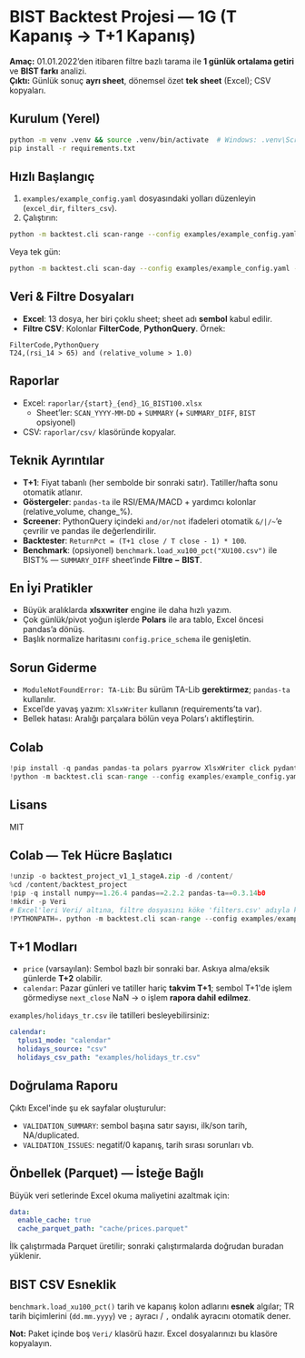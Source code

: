 
# BIST Backtest Projesi — 1G (T Kapanış → T+1 Kapanış)
**Amaç:** 01.01.2022’den itibaren filtre bazlı tarama ile **1 günlük ortalama getiri** ve **BIST farkı** analizi.  
**Çıktı:** Günlük sonuç **ayrı sheet**, dönemsel özet **tek sheet** (Excel); CSV kopyaları.

## Kurulum (Yerel)
```bash
python -m venv .venv && source .venv/bin/activate  # Windows: .venv\Scripts\activate
pip install -r requirements.txt
```

## Hızlı Başlangıç
1) `examples/example_config.yaml` dosyasındaki yolları düzenleyin (`excel_dir`, `filters_csv`).  
2) Çalıştırın:
```bash
python -m backtest.cli scan-range --config examples/example_config.yaml --start 2024-01-01 --end 2025-01-01
```
Veya tek gün:
```bash
python -m backtest.cli scan-day --config examples/example_config.yaml --date 2025-03-07
```

## Veri & Filtre Dosyaları
- **Excel**: 13 dosya, her biri çoklu sheet; sheet adı **sembol** kabul edilir.  
- **Filtre CSV**: Kolonlar **FilterCode**, **PythonQuery**. Örnek:
```csv
FilterCode,PythonQuery
T24,(rsi_14 > 65) and (relative_volume > 1.0)
```

## Raporlar
- Excel: `raporlar/{start}_{end}_1G_BIST100.xlsx`  
  - Sheet’ler: `SCAN_YYYY-MM-DD` + `SUMMARY` (+ `SUMMARY_DIFF`, `BIST` opsiyonel)  
- CSV: `raporlar/csv/` klasöründe kopyalar.

## Teknik Ayrıntılar
- **T+1**: Fiyat tabanlı (her sembolde bir sonraki satır). Tatiller/hafta sonu otomatik atlanır.  
- **Göstergeler**: `pandas-ta` ile RSI/EMA/MACD + yardımcı kolonlar (relative_volume, change_%).  
- **Screener**: PythonQuery içindeki `and/or/not` ifadeleri otomatik `&/|/~`’e çevrilir ve pandas ile değerlendirilir.  
- **Backtester**: `ReturnPct = (T+1 close / T close - 1) * 100`.  
- **Benchmark**: (opsiyonel) `benchmark.load_xu100_pct("XU100.csv")` ile BIST% — `SUMMARY_DIFF` sheet’inde **Filtre − BIST**.

## En İyi Pratikler
- Büyük aralıklarda **xlsxwriter** engine ile daha hızlı yazım.  
- Çok günlük/pivot yoğun işlerde **Polars** ile ara tablo, Excel öncesi pandas’a dönüş.  
- Başlık normalize haritasını `config.price_schema` ile genişletin.

## Sorun Giderme
- `ModuleNotFoundError: TA-Lib`: Bu sürüm TA-Lib **gerektirmez**; `pandas-ta` kullanılır.  
- Excel’de yavaş yazım: `XlsxWriter` kullanın (requirements’ta var).  
- Bellek hatası: Aralığı parçalara bölün veya Polars’ı aktifleştirin.

## Colab
```python
!pip install -q pandas pandas-ta polars pyarrow XlsxWriter click pydantic loguru tqdm pyyaml openpyxl
!python -m backtest.cli scan-range --config examples/example_config.yaml --start 2024-01-01 --end 2024-03-01
```

## Lisans
MIT

## Colab — Tek Hücre Başlatıcı
```python
!unzip -o backtest_project_v1_1_stageA.zip -d /content/
%cd /content/backtest_project
!pip -q install numpy==1.26.4 pandas==2.2.2 pandas-ta==0.3.14b0                polars==1.4.0 pyarrow==16.0 XlsxWriter==3.2 openpyxl==3.1                click==8.1 tqdm==4.66 pydantic==2.7 loguru==0.7 PyYAML==6.0
!mkdir -p Veri
# Excel'leri Veri/ altına, filtre dosyasını köke 'filters.csv' adıyla koyun.
!PYTHONPATH=. python -m backtest.cli scan-range --config examples/example_config.yaml --start 2024-01-02 --end 2024-01-05
```

## T+1 Modları
- `price` (varsayılan): Sembol bazlı bir sonraki bar. Askıya alma/eksik günlerde **T+2** olabilir.
- `calendar`: Pazar günleri ve tatiller hariç **takvim T+1**; sembol T+1'de işlem görmediyse `next_close` NaN → o işlem **rapora dahil edilmez**.

`examples/holidays_tr.csv` ile tatilleri besleyebilirsiniz:
```yaml
calendar:
  tplus1_mode: "calendar"
  holidays_source: "csv"
  holidays_csv_path: "examples/holidays_tr.csv"
```

## Doğrulama Raporu
Çıktı Excel'inde şu ek sayfalar oluşturulur:
- `VALIDATION_SUMMARY`: sembol başına satır sayısı, ilk/son tarih, NA/duplicated.
- `VALIDATION_ISSUES`: negatif/0 kapanış, tarih sırası sorunları vb.

## Önbellek (Parquet) — İsteğe Bağlı
Büyük veri setlerinde Excel okuma maliyetini azaltmak için:
```yaml
data:
  enable_cache: true
  cache_parquet_path: "cache/prices.parquet"
```
İlk çalıştırmada Parquet üretilir; sonraki çalıştırmalarda doğrudan buradan yüklenir.

## BIST CSV Esneklik
`benchmark.load_xu100_pct()` tarih ve kapanış kolon adlarını **esnek** algılar; TR tarih biçimlerini (`dd.mm.yyyy`) ve `;` ayracı / `,` ondalık ayracını otomatik dener.


**Not:** Paket içinde boş `Veri/` klasörü hazır. Excel dosyalarınızı bu klasöre kopyalayın.
